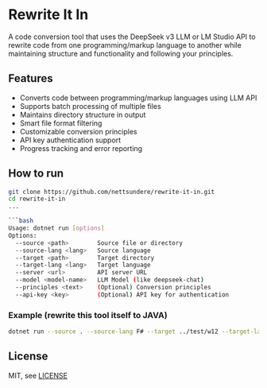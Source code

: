 # Rewrite It In

A code conversion tool that uses the DeepSeek v3 LLM or LM Studio API to rewrite code from one programming/markup language to another while maintaining structure and functionality and following your principles.

## Features

- Converts code between programming/markup languages using LLM API
- Supports batch processing of multiple files
- Maintains directory structure in output
- Smart file format filtering
- Customizable conversion principles
- API key authentication support
- Progress tracking and error reporting

## How to run
```bash
git clone https://github.com/nettsundere/rewrite-it-in.git
cd rewrite-it-in
...

```bash
Usage: dotnet run [options]
Options:
  --source <path>        Source file or directory
  --source-lang <lang>   Source language
  --target <path>        Target directory
  --target-lang <lang>   Target language
  --server <url>         API server URL
  --model <model-name>   LLM Model (like deepseek-chat)
  --principles <text>    (Optional) Conversion principles
  --api-key <key>        (Optional) API key for authentication
```

### Example (rewrite this tool itself to JAVA)
```bash
dotnet run --source . --source-lang F# --target ../test/w12 --target-lang JAVA --server https://api.deepseek.com --principles "Create standard JAVA project structure" --model "deepseek-reasoner"  --api-key REDACTED
```

## License
MIT, see [LICENSE](https://github.com/nettsundere/RewriteItIn/blob/master/LICENSE) 
